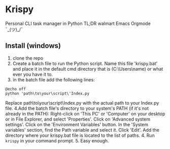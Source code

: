 # Krispy
Personal CLI task manager in Python
TL;DR walmart Emacs Orgmode ¯\_(ツ)_/¯
## Install (windows)
1. clone the repo
2. Create a batch file to run the Python script. Name this file 'krispy.bat' and place it in the default cmd directory that is (C:\Users\name) or what ever you have it to.
3. in the batch file add the following lines:
```
@echo off
python 'path\to\your\script\'Index.py
```
Replace path\to\your\script\Index.py with the actual path to your Index.py file.
4.Add the batch file's directory to your system's PATH (if it's not already in the PATH):
    Right-click on 'This PC' or 'Computer' on your desktop or in File Explorer, and select 'Properties'.
    Click on 'Advanced system settings'.
    Click on the 'Environment Variables' button.
    In the 'System variables' section, find the Path variable and select it. Click 'Edit'.
    Add the directory where your krispy.bat file is located to the list of paths.
4. Run `krispy` in your command prompt.
5. Easy enough.

